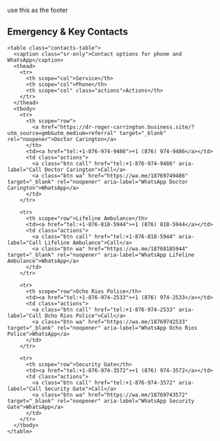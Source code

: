 use this as the footer

<footer class="contacts-footer" aria-labelledby="contacts-heading">
  <div class="contacts-wrap">
    <h2 id="contacts-heading">Emergency & Key Contacts</h2>

    <table class="contacts-table">
      <caption class="sr-only">Contact options for phone and WhatsApp</caption>
      <thead>
        <tr>
          <th scope="col">Service</th>
          <th scope="col">Phone</th>
          <th scope="col" class="actions">Actions</th>
        </tr>
      </thead>
      <tbody>
        <tr>
          <th scope="row">
            <a href="https://dr-roger-carrington.business.site/?utm_source=gmb&utm_medium=referral" target="_blank" rel="noopener">Doctor Carington</a>
          </th>
          <td><a href="tel:+1-876-974-9486">+1 (876) 974-9486</a></td>
          <td class="actions">
            <a class="btn call" href="tel:+1-876-974-9486" aria-label="Call Doctor Carington">Call</a>
            <a class="btn wa" href="https://wa.me/18769749486" target="_blank" rel="noopener" aria-label="WhatsApp Doctor Carington">WhatsApp</a>
          </td>
        </tr>

        <tr>
          <th scope="row">Lifeline Ambulance</th>
          <td><a href="tel:+1-876-818-5944">+1 (876) 818-5944</a></td>
          <td class="actions">
            <a class="btn call" href="tel:+1-876-818-5944" aria-label="Call Lifeline Ambulance">Call</a>
            <a class="btn wa" href="https://wa.me/18768185944" target="_blank" rel="noopener" aria-label="WhatsApp Lifeline Ambulance">WhatsApp</a>
          </td>
        </tr>

        <tr>
          <th scope="row">Ocho Rios Police</th>
          <td><a href="tel:+1-876-974-2533">+1 (876) 974-2533</a></td>
          <td class="actions">
            <a class="btn call" href="tel:+1-876-974-2533" aria-label="Call Ocho Rios Police">Call</a>
            <a class="btn wa" href="https://wa.me/18769742533" target="_blank" rel="noopener" aria-label="WhatsApp Ocho Rios Police">WhatsApp</a>
          </td>
        </tr>

        <tr>
          <th scope="row">Security Gate</th>
          <td><a href="tel:+1-876-974-3572">+1 (876) 974-3572</a></td>
          <td class="actions">
            <a class="btn call" href="tel:+1-876-974-3572" aria-label="Call Security Gate">Call</a>
            <a class="btn wa" href="https://wa.me/18769743572" target="_blank" rel="noopener" aria-label="WhatsApp Security Gate">WhatsApp</a>
          </td>
        </tr>
      </tbody>
    </table>
  </div>
</footer>
